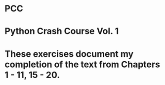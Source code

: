 # PCC
# Python Crash Course Vol. 1
# These exercises document my completion of the text from Chapters 1 - 11, 15 - 20.
